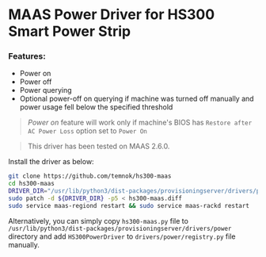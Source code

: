 # MAAS Power Driver for HS300 Smart Power Strip

### Features:
* Power on
* Power off
* Power querying
* Optional power-off on querying if machine was turned off manually
  and power usage fell below the specified threshold

> _Power on_ feature will work only if machine's BIOS has `Restore after AC Power Loss` option set to `Power On`

> This driver has been tested on MAAS 2.6.0.

Install the driver as below:
```sh
git clone https://github.com/temnok/hs300-maas
cd hs300-maas
DRIVER_DIR="/usr/lib/python3/dist-packages/provisioningserver/drivers/power"
sudo patch -d ${DRIVER_DIR} -p5 < hs300-maas.diff
sudo service maas-regiond restart && sudo service maas-rackd restart
```

Alternatively, you can simply copy `hs300-maas.py` file to `/usr/lib/python3/dist-packages/provisioningserver/drivers/power`
directory and add `HS300PowerDriver` to `drivers/power/registry.py` file manually.